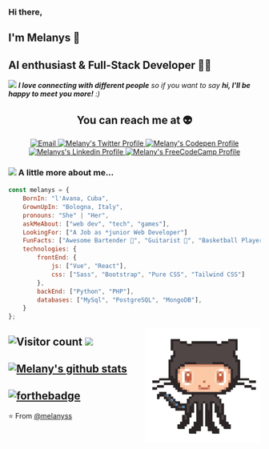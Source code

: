 ### Hi there, <h2> I'm Melanys 👋</h2>
## AI enthusiast & Full-Stack Developer 👨‍💻 

<img src="https://media.giphy.com/media/LnQjpWaON8nhr21vNW/giphy.gif" width="60"> <em><b>I love connecting with different people</b> so if you want to say <b>hi, I'll be happy to meet you more!</b> :)</em>

## <h2 align="center">You can reach me at :alien:</h2>

<p align="center">
  <a href="mailto:melanyss@pm.me" target="_blank">
    <img src="https://img.shields.io/badge/Email-melanyss@pm.me-blueviolet" alt="Email" height="40" width="auto">
  </a>
  <a href="https://twitter.com/MelanysFT" target="_blank">
    <img src="https://img.shields.io/badge/Twitter-MelanysFT-9cf" alt="Melany's Twitter Profile" height="40" width="auto">
  </a>
  <a href="https://codepen.io/melanys/" target="_blank">
    <img src="https://img.shields.io/badge/Codepen-melanys-brown" alt="Melany's Codepen Profile" height="40" width="auto">
  </a>
  <a href="https://www.linkedin.com/in/melanysft/" target="_blank">
    <img src="https://img.shields.io/badge/LinkedIn-melanysft-blue" alt="Melanys's Linkedin Profile" height="40" width="auto">
  </a>
  <a href="https://www.freecodecamp.org/melanys" target="_blank">
    <img src="https://img.shields.io/badge/FreeCodeCamp-melanys-important" alt="Melany's FreeCodeCamp Profile" height="40" width="auto">
  </a>
</p>

### <img src="https://media.giphy.com/media/VgCDAzcKvsR6OM0uWg/giphy.gif" width="50"> A little more about me...  

```javascript
const melanys = {
    BornIn: "l'Avana, Cuba",
    GrownUpIn: "Bologna, Italy",
    pronouns: "She" | "Her",
    askMeAbout: ["web dev", "tech", "games"],
    LookingFor: ["A Job as *junior Web Developer"]
    FunFacts: ["Awesome Bartender 🍹", "Guitarist 🎸", "Basketball Player 🏀"],
    technologies: {
        frontEnd: {
            js: ["Vue", "React"],
            css: ["Sass", "Bootstrap", "Pure CSS", "Tailwind CSS"]
        },
        backEnd: ["Python", "PHP"],
        databases: ["MySql", "PostgreSQL", "MongoDB"],
    }
};
```
<img align='right' src="https://raw.githubusercontent.com/iCharlesZ/FigureBed/master/img/octocat.gif" width="230">

## ![Visitor count](https://visitor-badge.laobi.icu/badge?page_id=melanyss.melanyss)   <img src="https://media.giphy.com/media/dxn6fRlTIShoeBr69N/giphy.gif" width="30">
## [![Melany's github stats](https://github-readme-stats.vercel.app/api?username=melanyss)](https://github.com/melanyss/github-readme-stats)
## [![forthebadge](https://forthebadge.com/images/badges/built-with-love.svg)](https://forthebadge.com)

⭐️ From [@melanyss](https://github.com/melanyss) 
